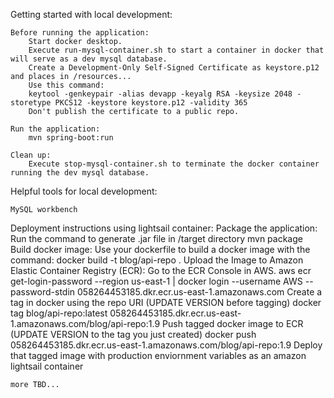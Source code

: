 Getting started with local development:
    
    Before running the application:
        Start docker desktop.
        Execute run-mysql-container.sh to start a container in docker that will serve as a dev mysql database.
        Create a Development-Only Self-Signed Certificate as keystore.p12 and places in /resources...
        Use this command:
        keytool -genkeypair -alias devapp -keyalg RSA -keysize 2048 -storetype PKCS12 -keystore keystore.p12 -validity 365
        Don't publish the certificate to a public repo.

    Run the application:
        mvn spring-boot:run

    Clean up:
        Execute stop-mysql-container.sh to terminate the docker container running the dev mysql database.

Helpful tools for local development:

    MySQL workbench


Deployment instructions using lightsail container:
    Package the application:
        Run the command to generate .jar file in /target directory
            mvn package
    Build docker image:
        Use your dockerfile to build a docker image with the command: 
            docker build -t blog/api-repo .
    Upload the Image to Amazon Elastic Container Registry (ECR):
        Go to the ECR Console in AWS.
            aws ecr get-login-password --region us-east-1 | docker login --username AWS --password-stdin 058264453185.dkr.ecr.us-east-1.amazonaws.com
        Create a tag in docker using the repo URI
            (UPDATE VERSION before tagging) docker tag blog/api-repo:latest 058264453185.dkr.ecr.us-east-1.amazonaws.com/blog/api-repo:1.9
        Push tagged docker image to ECR
            (UPDATE VERSION to the tag  you just created) docker push 058264453185.dkr.ecr.us-east-1.amazonaws.com/blog/api-repo:1.9
    Deploy that tagged image with production enviornment variables as an amazon lightsail container

    more TBD...